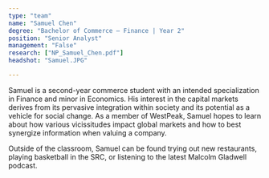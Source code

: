 ```yaml
---
type: "team"
name: "Samuel Chen"
degree: "Bachelor of Commerce – Finance | Year 2"
position: "Senior Analyst"
management: "False"
research: ["NP_Samuel_Chen.pdf"]
headshot: "Samuel.JPG"

---
```


Samuel is a second-year commerce student with an intended specialization in Finance and minor in Economics. His interest in the capital markets derives from its pervasive integration within society and its potential as a vehicle for social change. As a member of WestPeak, Samuel hopes to learn about how various vicissitudes impact global markets and how to best synergize information when valuing a company.

Outside of the classroom, Samuel can be found trying out new restaurants, playing basketball in the SRC, or listening to the latest Malcolm Gladwell podcast.

